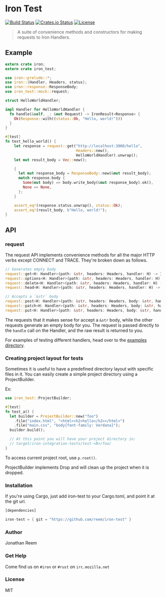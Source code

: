 Iron Test
=========
[![Build Status](https://secure.travis-ci.org/reem/iron-test.svg?branch=master)](https://travis-ci.org/reem/iron-test)
[![Crates.io Status](http://meritbadge.herokuapp.com/iron-test)](https://crates.io/crates/iron-test)
[![License](https://img.shields.io/badge/license-MIT-blue.svg)](https://raw.githubusercontent.com/reem/iron-test/master/LICENSE)

> A suite of convenience methods and constructors for making requests to Iron Handlers.

## Example

```rust
extern crate iron;
extern crate iron_test;

use iron::prelude::*;
use iron::{Handler, Headers, status};
use iron::response::ResponseBody;
use iron_test::mock::request;

struct HelloWorldHandler;

impl Handler for HelloWorldHandler {
  fn handle(&self, _: &mut Request) -> IronResult<Response> {
    Ok(Response::with((status::Ok, "Hello, world!")))
  }
}

#[test]
fn test_hello_world() {
    let response = request::get("http://localhost:3000/hello",
                                Headers::new(),
                                HelloWorldHandler).unwrap();
    let mut result_body = Vec::new();

    {
      let mut response_body = ResponseBody::new(&mut result_body);
      match response.body {
        Some(mut body) => body.write_body(&mut response_body).ok(),
        None => None,
      };
    }

    assert_eq!(response.status.unwrap(), status::Ok);
    assert_eq!(result_body, b"Hello, world!");
}
```

## API

### request
The request API implements convenience methods for all the major HTTP verbs
except CONNECT and TRACE. They're broken down as follows.

```Rust
// Generates empty body
request::get<H: Handler>(path: &str, headers: Headers, handler: H) -> IronResult<Response>
request::options<H: Handler>(path: &str, headers: Headers, handler: H) -> IronResult<Response>
request::delete<H: Handler>(path: &str, headers: Headers, handler: H) -> IronResult<Response>
request::head<H: Handler>(path: &str, headers: Headers, handler: H) -> IronResult<Response>

// Accepts a `&str` body
request::post<H: Handler>(path: &str, headers: Headers, body: &str, handler: H) -> IronResult<Response>
request::patch<H: Handler>(path: &str, headers: Headers, body: &str, handler: H) -> IronResult<Response>
request::put<H: Handler>(path: &str, headers: Headers, body: &str, handler: H) -> IronResult<Response>
```

The requests that it makes sense for accept a `&str` body, while the other
requests generate an empty body for you. The request is passed directly to 
the `handle` call on the Handler, and the raw result is returned to you.

For examples of testing different handlers, head over to the [examples
directory](https://github.com/reem/iron-test/tree/master/examples).

### Creating project layout for tests

Sometimes it is useful to have a predefined directory layout with specific
files in it. You can easily create a simple project directory using a
ProjectBuilder.

Ex:

```rust
use iron_test::ProjectBuilder;

#[test]
fn test_a() {
  let builder = ProjectBuilder::new("foo")
    .file("index.html", "<html><h2>hello</h2></html>")
    .file("main.css", "body{font-family: Verdana}");
  builder.build();

  // At this point you will have your project directory in:
  // target/iron-integration-tests/test-<N>/foo/
}
```
To access current project root, use `p.root()`.

ProjectBuilder implements Drop and will clean up the project when it is dropped.

### Installation
If you're using Cargo, just add iron-test to your Cargo.toml, and point it at
the git url.
```Rust
[dependencies]

iron-test = { git = "https://github.com/reem/iron-test" }
```

### Author

Jonathan Reem

### Get Help

Come find us on `#iron` or `#rust` on `irc.mozilla.net`

### License

MIT
